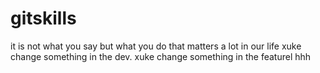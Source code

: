 # gitskills
it is not what you say but what you do that matters a lot in our life
xuke change something in the dev.
xuke change something in the featurel hhh
